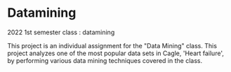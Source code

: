 # Datamining
2022 1st semester class : datamining

This project is an individual assignment for the "Data Mining" class. This project analyzes one of the most popular data sets in Cagle, 'Heart failure', by performing various data mining techniques covered in the class.
